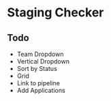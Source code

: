 # Staging Checker

## Todo

* Team Dropdown
* Vertical Dropdown
* Sort by Status
* Grid
* Link to pipeline
* Add Applications


